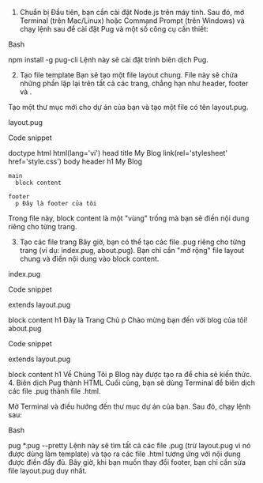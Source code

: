 1. Chuẩn bị
Đầu tiên, bạn cần cài đặt Node.js trên máy tính. Sau đó, mở Terminal (trên Mac/Linux) hoặc Command Prompt (trên Windows) và chạy lệnh sau để cài đặt Pug và một số công cụ cần thiết:

Bash

npm install -g pug-cli
Lệnh này sẽ cài đặt trình biên dịch Pug.

2. Tạo file template
Bạn sẽ tạo một file layout chung. File này sẽ chứa những phần lặp lại trên tất cả các trang, chẳng hạn như header, footer và <head>.

Tạo một thư mục mới cho dự án của bạn và tạo một file có tên layout.pug.

layout.pug

Code snippet

doctype html
html(lang='vi')
  head
    title My Blog
    link(rel='stylesheet' href='style.css')
  body
    header
      h1 My Blog
    
    main
      block content
    
    footer
      p Đây là footer của tôi

Trong file này, block content là một "vùng" trống mà bạn sẽ điền nội dung riêng cho từng trang.

3. Tạo các file trang
Bây giờ, bạn có thể tạo các file .pug riêng cho từng trang (ví dụ: index.pug, about.pug). Bạn chỉ cần "mở rộng" file layout chung và điền nội dung vào block content.

index.pug

Code snippet

extends layout.pug

block content
  h1 Đây là Trang Chủ
  p Chào mừng bạn đến với blog của tôi!
about.pug

Code snippet

extends layout.pug

block content
  h1 Về Chúng Tôi
  p Blog này được tạo ra để chia sẻ kiến thức.
4. Biên dịch Pug thành HTML
Cuối cùng, bạn sẽ dùng Terminal để biên dịch các file .pug thành file .html.

Mở Terminal và điều hướng đến thư mục dự án của bạn. Sau đó, chạy lệnh sau:

Bash

pug *.pug --pretty
Lệnh này sẽ tìm tất cả các file .pug (trừ layout.pug vì nó được dùng làm template) và tạo ra các file .html tương ứng với nội dung được điền đầy đủ. Bây giờ, khi bạn muốn thay đổi footer, bạn chỉ cần sửa file layout.pug duy nhất.
